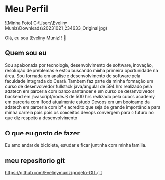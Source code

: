 # Meu Perfil

![Minha Foto](C:\Users\Eveliny Muniz\Downloads\20231021_234633_Original.jpg)

Olá, eu sou [Eveliny Muniz]! 🌟

## Quem sou eu

Sou apaixonada por tecnologia, desenvolvimento de software, inovação, resolução de preblemas e estou buscando minha primeira oportunidade na área.
Sou formada em analise e desenvolvimento de software pela faculdade integrada do Ceará. Tambem faz parte da minha formação um curso de desenvolvedor fullstack java/angular de 594 hrs realizado pela adatech em parceria com banco santander e um curso de desenvolvedor backend em javascript/nodeJS de 500 hrs realizado pela cubos academy em parceria com Ifood atualmente estudo Devops em um bootcamp da adatech em parceria com b³ e acredito que seja de grande importância para minha carreia pois pois os conceitos devops convergem para o futuro no que diz respeito a
desenvolvimento

## O que eu gosto de fazer

Eu amo andar de bicicleta, estudar e ficar juntinha com minha familia.

## meu repositorio git

https://github.com/Evelinymuniz/projeto-GIT.git
